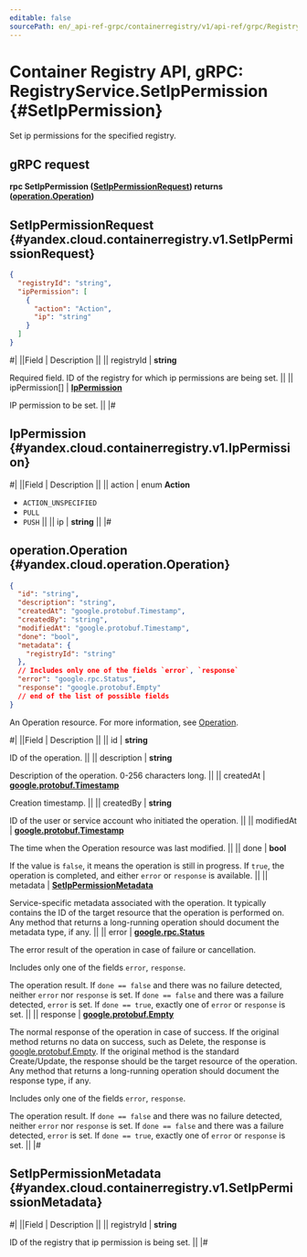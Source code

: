 ```yaml
---
editable: false
sourcePath: en/_api-ref-grpc/containerregistry/v1/api-ref/grpc/Registry/setIpPermission.md
---
```


# Container Registry API, gRPC: RegistryService.SetIpPermission {#SetIpPermission}

Set ip permissions for the specified registry.

## gRPC request

**rpc SetIpPermission ([SetIpPermissionRequest](#yandex.cloud.containerregistry.v1.SetIpPermissionRequest)) returns ([operation.Operation](#yandex.cloud.operation.Operation))**

## SetIpPermissionRequest {#yandex.cloud.containerregistry.v1.SetIpPermissionRequest}

```json
{
  "registryId": "string",
  "ipPermission": [
    {
      "action": "Action",
      "ip": "string"
    }
  ]
}
```

#|
||Field | Description ||
|| registryId | **string**

Required field. ID of the registry for which ip permissions are being set. ||
|| ipPermission[] | **[IpPermission](#yandex.cloud.containerregistry.v1.IpPermission)**

IP permission to be set. ||
|#

## IpPermission {#yandex.cloud.containerregistry.v1.IpPermission}

#|
||Field | Description ||
|| action | enum **Action**

- `ACTION_UNSPECIFIED`
- `PULL`
- `PUSH` ||
|| ip | **string** ||
|#

## operation.Operation {#yandex.cloud.operation.Operation}

```json
{
  "id": "string",
  "description": "string",
  "createdAt": "google.protobuf.Timestamp",
  "createdBy": "string",
  "modifiedAt": "google.protobuf.Timestamp",
  "done": "bool",
  "metadata": {
    "registryId": "string"
  },
  // Includes only one of the fields `error`, `response`
  "error": "google.rpc.Status",
  "response": "google.protobuf.Empty"
  // end of the list of possible fields
}
```

An Operation resource. For more information, see [Operation](/docs/api-design-guide/concepts/operation).

#|
||Field | Description ||
|| id | **string**

ID of the operation. ||
|| description | **string**

Description of the operation. 0-256 characters long. ||
|| createdAt | **[google.protobuf.Timestamp](https://developers.google.com/protocol-buffers/docs/reference/google.protobuf#timestamp)**

Creation timestamp. ||
|| createdBy | **string**

ID of the user or service account who initiated the operation. ||
|| modifiedAt | **[google.protobuf.Timestamp](https://developers.google.com/protocol-buffers/docs/reference/google.protobuf#timestamp)**

The time when the Operation resource was last modified. ||
|| done | **bool**

If the value is `false`, it means the operation is still in progress.
If `true`, the operation is completed, and either `error` or `response` is available. ||
|| metadata | **[SetIpPermissionMetadata](#yandex.cloud.containerregistry.v1.SetIpPermissionMetadata)**

Service-specific metadata associated with the operation.
It typically contains the ID of the target resource that the operation is performed on.
Any method that returns a long-running operation should document the metadata type, if any. ||
|| error | **[google.rpc.Status](https://cloud.google.com/tasks/docs/reference/rpc/google.rpc#status)**

The error result of the operation in case of failure or cancellation.

Includes only one of the fields `error`, `response`.

The operation result.
If `done == false` and there was no failure detected, neither `error` nor `response` is set.
If `done == false` and there was a failure detected, `error` is set.
If `done == true`, exactly one of `error` or `response` is set. ||
|| response | **[google.protobuf.Empty](https://developers.google.com/protocol-buffers/docs/reference/google.protobuf#google.protobuf.Empty)**

The normal response of the operation in case of success.
If the original method returns no data on success, such as Delete,
the response is [google.protobuf.Empty](https://developers.google.com/protocol-buffers/docs/reference/google.protobuf#google.protobuf.Empty).
If the original method is the standard Create/Update,
the response should be the target resource of the operation.
Any method that returns a long-running operation should document the response type, if any.

Includes only one of the fields `error`, `response`.

The operation result.
If `done == false` and there was no failure detected, neither `error` nor `response` is set.
If `done == false` and there was a failure detected, `error` is set.
If `done == true`, exactly one of `error` or `response` is set. ||
|#

## SetIpPermissionMetadata {#yandex.cloud.containerregistry.v1.SetIpPermissionMetadata}

#|
||Field | Description ||
|| registryId | **string**

ID of the registry that ip permission is being set. ||
|#